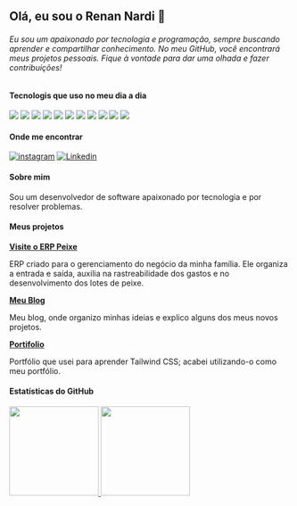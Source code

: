 ## Olá, eu sou o Renan Nardi :wave:

###### Eu sou um apaixonado por tecnologia e programação, sempre buscando aprender e compartilhar conhecimento. No meu GitHub, você encontrará meus projetos pessoais. Fique à vontade para dar uma olhada e fazer contribuições!

#### Tecnologis que uso no meu dia a dia

![](https://img.shields.io/badge/HTML-239120?style=for-the-badge&logo=html5&logoColor=white) ![](https://img.shields.io/badge/CSS-239120?&style=for-the-badge&logo=css3&logoColor=white) ![](https://img.shields.io/badge/TypeScript-2f74c0?style=for-the-badge&logo=typecript&logoColor=black) ![](https://img.shields.io/badge/React-20232A?style=for-the-badge&logo=react&logoColor=61DAFB) ![](https://img.shields.io/badge/Next.js-000000?style=for-the-badge&logo=next.js&logoColor=white) ![](https://img.shields.io/badge/Node.js-43853D?style=for-the-badge&logo=node.js&logoColor=white) ![](https://img.shields.io/badge/React_Native-20232A?style=for-the-badge&logo=react&logoColor=61DAFB) ![](https://img.shields.io/badge/SQLite-07405E?style=for-the-badge&logo=sqlite&logoColor=white) ![](https://img.shields.io/badge/MySQL-00000F?style=for-the-badge&logo=mysql&logoColor=white) ![](https://img.shields.io/badge/Git-F05032?style=for-the-badge&logo=git&logoColor=white) ![](https://img.shields.io/badge/GitHub-100000?style=for-the-badge&logo=github&logoColor=white)

#### Onde me encontrar

[![instagram](https://img.shields.io/badge/Instagram-E4405F?style=for-the-badge&logo=instagram&logoColor=white)](https://www.instagram.com/renan_nardii/) [![Linkedin](https://img.shields.io/badge/LinkedIn-0077B5?style=for-the-badge&logo=linkedin&logoColor=white)](https://www.linkedin.com/in/renan-nardi-569300223/)

#### Sobre mim

Sou um desenvolvedor de software apaixonado por tecnologia e por resolver problemas.

#### Meus projetos


**[Visite o ERP Peixe](https://eclipse.renannardi.com)**

ERP criado para o gerenciamento do negócio da minha família. Ele organiza a entrada e saída, auxilia na rastreabilidade dos gastos e no desenvolvimento dos lotes de peixe.


**[Meu Blog](https://blog.renannardi.com)**

Meu blog, onde organizo minhas ideias e explico alguns dos meus novos projetos.


**[Portifolio](https://www.renannardi.com/about)**

Portfólio que usei para aprender Tailwind CSS; acabei utilizando-o como meu portfólio.


#### Estatísticas do GitHub

  <a href="https://github.com/Renan0eng">
  <img height="160em" src="https://github-readme-stats.vercel.app/api?username=Renan0eng&show_icons=true&theme=tokyonight&include_all_commits=true&count_private=true"/>
  <img height="160em" src="https://github-readme-stats.vercel.app/api/top-langs/?username=Renan0eng&layout=compact&langs_count=7&theme=tokyonight"/>
</div>
